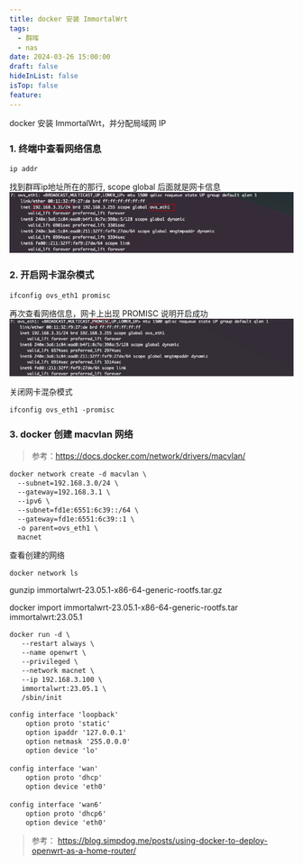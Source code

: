 ```yaml
---
title: docker 安装 ImmortalWrt
tags:
  - 群晖
  - nas
date: 2024-03-26 15:00:00
draft: false
hideInList: false
isTop: false
feature:
---
```


docker 安装 ImmortalWrt，并分配局域网 IP

<!--more-->

### 1. 终端中查看网络信息
```
ip addr
```
找到群晖ip地址所在的那行, scope global 后面就是网卡信息
![](media/17114443474575/17128201059536.jpg)



### 2. 开启网卡混杂模式
```
ifconfig ovs_eth1 promisc
```
再次查看网络信息，网卡上出现 PROMISC 说明开启成功
![](media/17114443474575/17128202232369.jpg)


关闭网卡混杂模式
```
ifconfig ovs_eth1 -promisc
```

### 3. docker 创建 macvlan 网络
> 参考：https://docs.docker.com/network/drivers/macvlan/

```
docker network create -d macvlan \
  --subnet=192.168.3.0/24 \
  --gateway=192.168.3.1 \
  --ipv6 \
  --subnet=fd1e:6551:6c39::/64 \
  --gateway=fd1e:6551:6c39::1 \
  -o parent=ovs_eth1 \
  macnet
```

查看创建的网络
```
docker network ls
```



gunzip immortalwrt-23.05.1-x86-64-generic-rootfs.tar.gz

docker import immortalwrt-23.05.1-x86-64-generic-rootfs.tar immortalwrt:23.05.1

```
docker run -d \
   --restart always \
   --name openwrt \
   --privileged \
   --network macnet \
   --ip 192.168.3.100 \
   immortalwrt:23.05.1 \
   /sbin/init
```

```
config interface 'loopback'
    option proto 'static'
    option ipaddr '127.0.0.1'
    option netmask '255.0.0.0'
    option device 'lo'

config interface 'wan'
    option proto 'dhcp'
    option device 'eth0'

config interface 'wan6'
    option proto 'dhcp6'
    option device 'eth0'
```



> 参考：
> https://blog.simpdog.me/posts/using-docker-to-deploy-openwrt-as-a-home-router/